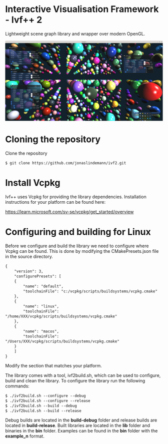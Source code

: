 # Interactive Visualisation Framework - Ivf++ 2

Lightweight scene graph library and wrapper over modern OpenGL. 

![alt text](docs/images/ivf-spheres.png "Spheres")

# Cloning the repository

Clone the repository

    $ git clone https://github.com/jonaslindemann/ivf2.git

# Install Vcpkg

Ivf++ uses Vcpkg for providing the library dependencies. Installation instructions for your platform can be found here:

https://learn.microsoft.com/sv-se/vcpkg/get_started/overview

# Configuring and building for Linux

Before we configure and build the library we need to configure where Vcpkg can be found. This is done by modifying the CMakePresets.json file in the source directory. 

    {
        "version": 3,
        "configurePresets": [
        {
            "name": "default",
            "toolchainFile": "c:/vcpkg/scripts/buildsystems/vcpkg.cmake"
        },
        {
            "name": "linux",
            "toolchainFile": "/home/XXX/vcpkg/scripts/buildsystems/vcpkg.cmake"
        },
        {
            "name": "macos",
            "toolchainFile": "/Users/XXX/vcpkg/scripts/buildsystems/vcpkg.cmake"
        }
        ]
    }

Modify the section that matches your platform.

The library comes with a tool, ivf2build.sh, which can be used to configure, build and clean the library. To configure the library run the following commands:

    $ ./ivf2build.sh --configure --debug
    $ ./ivf2build.sh --configure --release
    $ ./ivf2build.sh --build --debug
    $ ./ivf2build.sh --build --release

Debug builds are located in the **build-debug** folder and release builds are located in **build-release**. Built libraries are located in the **lib** folder and binaries in the **bin** folder. Examples can be found in the **bin** folder with the **example_n** format.


